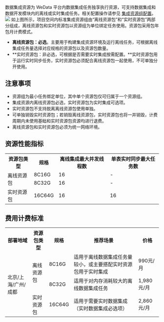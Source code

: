 数据集成资源为 WeData 平台内数据集成任务独享执行资源，可支持数据集成和数据开发模块内的离线或实时集成任务。相关配置操作请参见 [集成资源组配置](https://cloud.tencent.com/document/product/1267/78676)。
![](https://qcloudimg.tencent-cloud.cn/raw/778ec6da9306552f8f2585f38197dc2c.png)
如上图所示，项目空间内标准集成资源组由“离线资源包”和“实时资源包”两部分组成，离线资源包和实时资源包以资源组为单位绑定任务使用。资源包采用包年包月计费模式。
- **离线资源包：必选**。主要用于构建集成资源环境及运行离线任务，可根据离线集成任务量选择对应规格的资源包以及资源包数量。
- **实时资源包：非必选，可根据是否需要实时集成按需配置。**实时资源包用于运行实时同步任务，实时资源包必须配合离线资源包一起使用，不可单独分开使用。

## 注意事项
- 资源组为最小任务绑定单位，其中单个资源包仅可归属于一个资源组。
- 集成资源内离线资源包必选，实时资源包为实时集成可选项。
- 实时资源包不支持脱离离线资源包使用单独。
- 可单独销毁实时资源包；若销毁离线资源包，实时资源包也将一并销毁，计费周期内未使用基础和实时资源包资源均进行退费。
- 离线资源包和实时资源包必须为统一网络环境。

## 资源性能指标
<table>
<tr>
<th>资源包类型</th>
<th>规格</th>
<th>离线集成最大并发线程数</th>
<th>单表实时同步最大任务数</th>
</tr>
<tr>
<td rowspan=2>离线资源包</td>
<td>8C16G</td>
<td>16</td>
<td>-</td>
</tr>
<tr>
<td>8C32G</td>
<td>16</td>
<td>-</td>
</tr>
<tr>
<td rowspan=1>实时资源包</td>
<td>16C64G</td>
<td>16</td>
<td>16</td>
</tr>
</table>

## 费用计费标准
<table>
<tr>
<th>部署地域</th>
<th>资源包类型</th>
<th>规格</th>
<th>推荐场景</th>
<th>价格</th>
</tr>
<tr>
<td rowspan=3>北京/上海/广州/成都</td>
<td rowspan=2>离线资源包</td>
<td>8C16G</td>
<td>适用于离线数据集成任务量较小，或主要搭配实时资源包用于实时集成</td>
<td>990元/月 </td>
</tr>
<tr>
<td>8C32G</td>
<td>适用于对内存消耗较大的离线数据集成任务</td>
<td>1,980元/月 </td>
</tr>
<tr>
<td rowspan=1>实时资源包</td>
<td>16C64G</td>
<td>适用于需要实时数据集成（实时数据集成必选项）</td>
<td>2,860元/月</td>
</tr>
</table>
   

